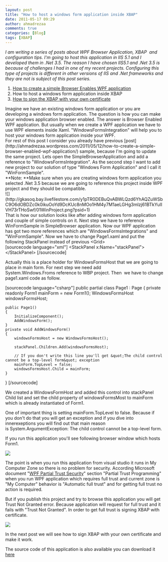 ```yaml
---
layout: post
title: "How to host a windows form application inside XBAP"
date: 2011-05-17 09:29
author: ahmadrezaa
comments: true
categories: [Blog]
tags: [XBAP]
---
```

*I am writing a series of posts about WPF Browser Application, XBAP  and configuration tips. I'm going to host this application in IIS 5.1 and I developed them in .Net 3.5. The reason I have chosen IIS5.1 and .Net 3.5 is because of challenges I had in one of my recent projects. Configuring this type of projects is different in other versions of IIS and .Net frameworks and they are not is subject of this post series.*


1.  [How to create a simple Browser Enables WPF application](http://ahmadrezaa.wordpress.com/2011/05/12/how-to-create-a-simple-browser-enabled-wpf-application/)
2.  How to host a windows form application inside XBAP
3.  [How to sign the XBAP with your own certificate](http://ahmadreza.com/2011/05/20/how-to-sign-the-xbap-with-your-own-certificate/)
<div>Imagine we have an existing windows form application or you are developing a windows form application. The question is how you can make your windows application browser enabled. The answer is Browser Enabled WPF application. But usually when we create a WPF application we have to use WPF elements inside Xaml. "WindowsFormsIntegration" will help you to host your windows form application inside your WPF.</div>
<div>For rest of this post I consider you already have previous [post](http://ahmadrezaa.wordpress.com/2011/05/12/how-to-create-a-simple-browser-enabled-wpf-application/) sample, because I'm going to update the same project. Lets open the SimpleBrowserApplication and add a reference to "WindowsFormsIntegration". As the second step I want to add new project to our solution of type "Windows Form Application" and I call it "WinFormSample".</div>
<div>**Note: **Make sure when you are creating windows form application you selected .Net 3.5 because we are going to reference this project inside WPF project and they should be compatible.</div>
<div>![](http://gkasoq.bay.livefilestore.com/y1pTR0DEBuQvABWLQzd6YhAQZuWSbC9O6dOBDZc0k0ikuOoYd9DcKUc8nMOo1HM4y7M1aeLGHg3mlzj61BTkYuIIVH73rTHoSwf/01WinProject.png?psid=1)</div>
<div>That is how our solution looks like after adding windows form application and couple of simple controls on it. Next step we have to reference WinFormSample in SimpleBrowser application. Now our WPF application has got two more references which are "WindowsFormsIntegrations" and "WinFormSample". Now we have to change Page1.xaml and put the following StackPanel instead of previous &lt;Grid&gt;</div>
[sourcecode language="xml"]
&lt;StackPanel x:Name=&quot;stackPanel&quot;&gt;
&lt;/StackPanel&gt;
[/sourcecode]

Actually this is a place holder for WindowsFormsHost that we are going to place in main form. For next step we need add System.Windows.Froms reference to WBP project. Then  we have to change page1.xaml code as follow.

[sourcecode language="csharp"]
public partial class Page1 : Page
{
	private readonly Form1 mainForm = new Form1();
	WindowsFormsHost windowsFormsHost;

	public Page1()
	{
		InitializeComponent();
		AddWindowsForm();
	}
	private void AddWindowsForm()
	{
		windowsFormsHost = new WindowsFormsHost();

		stackPanel.Children.Add(windowsFormsHost);

		// If you don't write this line you'll get &quot;The child control cannot be a top-level form&quot; exception
		mainForm.TopLevel = false;
		windowsFormsHost.Child = mainForm;
	}

}
[/sourcecode]

We created a WindowsFormHost and added this control into stackPanel Child list and set the child property of windowsFormsMost to mainForm which is already instantiated of Form1.

One of important thing is setting mainForm.TopLevel to false. Because if you don't do that you will get an exception and if you dive into innerexeptions you will find out that main reason is System.ArgumentException: The child control cannot be a top-level form.

If you run this application you'll see following browser window which hosts Form1.

![](http://gkasoq.bay.livefilestore.com/y1pghRlG0xxzMlDb6UuxaxWxJIBslm4JuJx94sfUGjwQ_B65isf3BvSQXnDmkUv1LeLqc3Y35rgRKRKmh0zuuGUzynNDfxp1AXD/02WinFormInBrowser.png?psid=1)

The point is when you run this application from visual studio it runs in My Computer Zone so there is no problem for security. According Microsoft document "[WPF Partial Trust Security](http://msdn.microsoft.com/en-us/library/aa970910.aspx)" section "Partial Trust Programming" when you run WPF application which requires full trust and current zone is "My Computer" behavior is "Automatic full trust" and for getting full trust no action is required.

But if you publish this project and try to browse this application you will get Trust Not Granted error. Because application will request for full trust and it fails with "Trust Not Granted". In order to get full trust is signing XBAP with certificate.

![](http://gkasoq.bay.livefilestore.com/y1pnin42vXvjTHQJ4c0_gDomTTngNGWiMBNIholYltYHRJ6rLN5jJBlD1jzXGP8Ynlg30JtoWPAqtUiz9XwM_HAwpMK5rVy7wYh/03TrustNotGranted.png?psid=1)

In the next post we will see how to sign XBAP with your own certificate and make it work.

The source code of this application is also available you can download it [here](http://gkasoq.bay.livefilestore.com/y1pxaDZrXteX6D_gi2J4LOV9id05FJDax0nnSWPCp0-QXe2hd0glJoGIlxVkTt-viR292pddb7rs3MomJimgtH_MpmTMc3XuDS2/SimpleBrowserApplication.zip?download&amp;psid=1)
